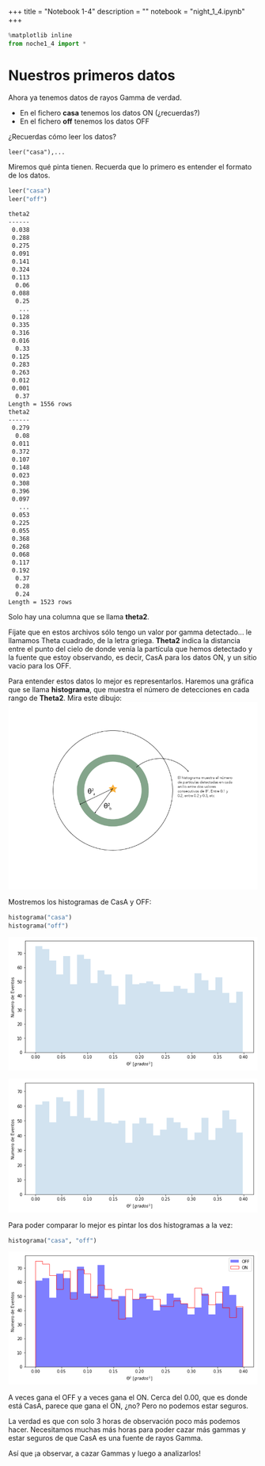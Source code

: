+++
title = "Notebook 1-4"
description = ""
notebook = "night_1_4.ipynb"
+++

```python
%matplotlib inline
from noche1_4 import *
```

# Nuestros primeros datos

Ahora ya tenemos datos de rayos Gamma de verdad.
- En el fichero **casa** tenemos los datos ON (¿recuerdas?)
- En el fichero **off** tenemos los datos OFF

¿Recuerdas cómo leer los datos?

```
leer("casa"),...
```

Miremos qué pinta tienen. Recuerda que lo primero es entender el formato de los datos.


```python
leer("casa")
leer("off")
```

    theta2
    ------
     0.038
     0.288
     0.275
     0.091
     0.141
     0.324
     0.113
      0.06
     0.088
      0.25
       ...
     0.128
     0.335
     0.316
     0.016
      0.33
     0.125
     0.283
     0.263
     0.012
     0.001
      0.37
    Length = 1556 rows
    theta2
    ------
     0.279
      0.08
     0.011
     0.372
     0.107
     0.148
     0.023
     0.308
     0.396
     0.097
       ...
     0.053
     0.225
     0.055
     0.368
     0.268
     0.068
     0.117
     0.192
      0.37
      0.28
      0.24
    Length = 1523 rows


Solo hay una columna que se llama **theta2**.

Fíjate que en estos archivos sólo tengo un valor por gamma detectado... le llamamos Theta cuadrado, de la letra griega. **Theta2** indica la distancia entre el punto del cielo de donde venía la partícula que hemos detectado y la fuente que estoy observando, es decir, CasA para los datos ON, y un sitio vacio para los OFF.

Para entender estos datos lo mejor es representarlos. Haremos una gráfica que se llama **histograma**, que muestra el número de detecciones en cada rango de **Theta2**. Mira este dibujo:
![theta](theta.png "theta")

Mostremos los histogramas de CasA y OFF:



```python
histograma("casa")
histograma("off")
```


![png](night_1_4_files/night_1_4_4_0.png)



![png](night_1_4_files/night_1_4_4_1.png)


Para poder comparar lo mejor es pintar los dos histogramas a la vez:


```python
histograma("casa", "off")
```


![png](night_1_4_files/night_1_4_6_0.png)


A veces gana el OFF y a veces gana el ON.
Cerca del 0.00, que es donde está CasA, parece que gana el ON, ¿no? Pero no podemos estar seguros.

La verdad es que con solo 3 horas de observación poco más podemos hacer. Necesitamos muchas más horas para poder cazar más gammas y estar seguros de que CasA es una fuente de rayos Gamma.

Así que ¡a observar, a cazar Gammas y luego a analizarlos!
